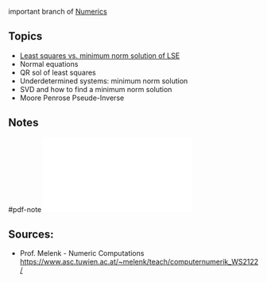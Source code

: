 
important branch of [Numerics](Numerics.md)


## Topics
- [Least squares vs. minimum norm solution of LSE](Least%20squares%20vs.%20minimum%20norm%20solution%20of%20LSE.md)
- Normal equations
- QR sol of least squares
- Underdetermined systems: minimum norm solution
- SVD and how to find a minimum norm solution
- Moore Penrose Pseude-Inverse


## Notes
#pdf-note 
![numerics-19-21-leastsquares.pdf](numerics-19-21-leastsquares.pdf)


## Sources:
- Prof. Melenk - Numeric Computations https://www.asc.tuwien.ac.at/~melenk/teach/computernumerik_WS2122/